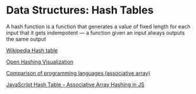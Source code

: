 # Data Structures: Hash Tables

A hash function is a function that generates a value of fixed length for each input that it gets indempotent — a function given an input always outputs the same output

[Wikipedia Hash table](https://en.wikipedia.org/wiki/Hash_table#Collision_resolution)

[Open Hashing Visualization](https://www.cs.usfca.edu/~galles/visualization/OpenHash.html)

[Comparison of programming languages (associative array)
](<https://en.wikipedia.org/wiki/Comparison_of_programming_languages_(associative_array)>)

[JavaScript Hash Table – Associative Array Hashing in JS
](https://www.freecodecamp.org/news/javascript-hash-table-associative-array-hashing-in-js/)
